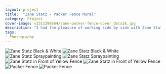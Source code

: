 ```yaml
---
layout: project
title:  "Zane Statz - Packer Fence Mural"
category: Project
cover-image: v1511398664/zane-packer-fence-cover_dxca3k.jpg
description: "I had the pleasure of working side by side with Zane Statz as a designer for a year. During the Packer season, he and his talented partner Spencer Young grab some bottles (a lot of bottles) of spraypaint, facemasks, and some worn out clothes and set to work covering an entire fence with a unique piece of art. So when the time came, I grabbed my camera, jumped in the car, and drove out to document a small part of what these guys do. The fence is directly across the street from Lambeau Field, and every year Zane and Spencer come up with a new unique design to cover the fence with. Fans can't help but take photos in front of it. Be sure to check out <a target='_blank' href='http://zasdesigns.com/' rel='noopener'>Zane's work</a>."
tags:
- Photography
---
```

<div class="grid-2_full fade-me">
  <img class="lazyload" alt="Zane Statz Black & White"
  src="https://res.cloudinary.com/iambramer/image/upload/e_blur:600,dpr_auto,f_auto,q_10,w_100/v1512893979/zane-packer-fence-3_vmqfau.jpg"
  data-srcset="https://res.cloudinary.com/iambramer/image/upload/dpr_auto,f_auto,q_auto,w_1600/v1512893979/zane-packer-fence-3_vmqfau.jpg 1900w,
  https://res.cloudinary.com/iambramer/image/upload/dpr_auto,f_auto,q_auto,w_1200/v1512893979/zane-packer-fence-3_vmqfau.jpg 1400w,
  https://res.cloudinary.com/iambramer/image/upload/dpr_auto,f_auto,q_auto,w_800/v1512893979/zane-packer-fence-3_vmqfau.jpg 1000w,
  https://res.cloudinary.com/iambramer/image/upload/dpr_auto,f_auto,q_auto,w_400/v1512893979/zane-packer-fence-3_vmqfau.jpg 400w">
    <noscript>
    <img alt="Zane Statz Black & White"
      src="https://res.cloudinary.com/iambramer/image/upload/dpr_auto,f_auto,q_auto,w_1600/v1512893979/zane-packer-fence-3_vmqfau.jpg"
      srcset="https://res.cloudinary.com/iambramer/image/upload/dpr_auto,f_auto,q_auto,w_1600/v1512893979/zane-packer-fence-3_vmqfau.jpg 1900w,
      https://res.cloudinary.com/iambramer/image/upload/dpr_auto,f_auto,q_auto,w_1200/v1512893979/zane-packer-fence-3_vmqfau.jpg 1400w,
      https://res.cloudinary.com/iambramer/image/upload/dpr_auto,f_auto,q_auto,w_800/v1512893979/zane-packer-fence-3_vmqfau.jpg 1000w,
      https://res.cloudinary.com/iambramer/image/upload/dpr_auto,f_auto,q_auto,w_400/v1512893979/zane-packer-fence-3_vmqfau.jpg 400w">
    </noscript>
</div>

<div class="grid-2_full fade-me">
  <img class="lazyload" alt="Zane Statz Spraypainting"
  src="https://res.cloudinary.com/iambramer/image/upload/e_blur:600,dpr_auto,f_auto,q_10,w_100/v1512893979/zane-packer-fence-2_sjopux.jpg"
  data-srcset="https://res.cloudinary.com/iambramer/image/upload/dpr_auto,f_auto,q_auto,w_1600/v1512893979/zane-packer-fence-2_sjopux.jpg 1900w,
  https://res.cloudinary.com/iambramer/image/upload/dpr_auto,f_auto,q_auto,w_1200/v1512893979/zane-packer-fence-2_sjopux.jpg 1400w,
  https://res.cloudinary.com/iambramer/image/upload/dpr_auto,f_auto,q_auto,w_800/v1512893979/zane-packer-fence-2_sjopux.jpg 1000w,
  https://res.cloudinary.com/iambramer/image/upload/dpr_auto,f_auto,q_auto,w_400/v1512893979/zane-packer-fence-2_sjopux.jpg 400w">
    <noscript>
    <img alt="Zane Statz Spraypainting"
      src="https://res.cloudinary.com/iambramer/image/upload/dpr_auto,f_auto,q_auto,w_1600/v1512893979/zane-packer-fence-2_sjopux.jpg"
      srcset="https://res.cloudinary.com/iambramer/image/upload/dpr_auto,f_auto,q_auto,w_1600/v1512893979/zane-packer-fence-2_sjopux.jpg 1900w,
      https://res.cloudinary.com/iambramer/image/upload/dpr_auto,f_auto,q_auto,w_1200/v1512893979/zane-packer-fence-2_sjopux.jpg 1400w,
      https://res.cloudinary.com/iambramer/image/upload/dpr_auto,f_auto,q_auto,w_800/v1512893979/zane-packer-fence-2_sjopux.jpg 1000w,
      https://res.cloudinary.com/iambramer/image/upload/dpr_auto,f_auto,q_auto,w_400/v1512893979/zane-packer-fence-2_sjopux.jpg 400w">
    </noscript>
</div>

<div class="grid-2_full fade-me">
  <img class="lazyload" alt="Zane Statz in Front of Yellow Fence"
  src="https://res.cloudinary.com/iambramer/image/upload/e_blur:600,dpr_auto,f_auto,q_10,w_100/v1512893979/zane-packer-fence-1_nrkeff.jpg"
  data-srcset="https://res.cloudinary.com/iambramer/image/upload/dpr_auto,f_auto,q_auto,w_1600/v1512893979/zane-packer-fence-1_nrkeff.jpg 1900w,
  https://res.cloudinary.com/iambramer/image/upload/dpr_auto,f_auto,q_auto,w_1200/v1512893979/zane-packer-fence-1_nrkeff.jpg 1400w,
  https://res.cloudinary.com/iambramer/image/upload/dpr_auto,f_auto,q_auto,w_800/v1512893979/zane-packer-fence-1_nrkeff.jpg 1000w,
  https://res.cloudinary.com/iambramer/image/upload/dpr_auto,f_auto,q_auto,w_400/v1512893979/zane-packer-fence-1_nrkeff.jpg 400w">
    <noscript>
    <img alt="Zane Statz in Front of Yellow Fence"
      src="https://res.cloudinary.com/iambramer/image/upload/dpr_auto,f_auto,q_auto,w_1600/v1512893979/zane-packer-fence-1_nrkeff.jpg"
      srcset="https://res.cloudinary.com/iambramer/image/upload/dpr_auto,f_auto,q_auto,w_1600/v1512893979/zane-packer-fence-1_nrkeff.jpg 1900w,
      https://res.cloudinary.com/iambramer/image/upload/dpr_auto,f_auto,q_auto,w_1200/v1512893979/zane-packer-fence-1_nrkeff.jpg 1400w,
      https://res.cloudinary.com/iambramer/image/upload/dpr_auto,f_auto,q_auto,w_800/v1512893979/zane-packer-fence-1_nrkeff.jpg 1000w,
      https://res.cloudinary.com/iambramer/image/upload/dpr_auto,f_auto,q_auto,w_400/v1512893979/zane-packer-fence-1_nrkeff.jpg 400w">
    </noscript>
</div>

<div class="grid-2_full fade-me">
  <img class="lazyload" alt="Packer Fence"
  src="https://res.cloudinary.com/iambramer/image/upload/e_blur:600,dpr_auto,f_auto,q_10,w_100/v1512893980/zane-packer-fence-4_ja5sry.jpg"
  data-srcset="https://res.cloudinary.com/iambramer/image/upload/dpr_auto,f_auto,q_auto,w_1600/v1512893980/zane-packer-fence-4_ja5sry.jpg 1900w,
  https://res.cloudinary.com/iambramer/image/upload/dpr_auto,f_auto,q_auto,w_1200/v1512893980/zane-packer-fence-4_ja5sry.jpg 1400w,
  https://res.cloudinary.com/iambramer/image/upload/dpr_auto,f_auto,q_auto,w_800/v1512893980/zane-packer-fence-4_ja5sry.jpg 1000w,
  https://res.cloudinary.com/iambramer/image/upload/dpr_auto,f_auto,q_auto,w_400/v1512893980/zane-packer-fence-4_ja5sry.jpg 400w">
    <noscript>
    <img alt="Packer Fence"
      src="https://res.cloudinary.com/iambramer/image/upload/dpr_auto,f_auto,q_auto,w_1600/v1512893980/zane-packer-fence-4_ja5sry.jpg"
      srcset="https://res.cloudinary.com/iambramer/image/upload/dpr_auto,f_auto,q_auto,w_1600/v1512893980/zane-packer-fence-4_ja5sry.jpg 1900w,
      https://res.cloudinary.com/iambramer/image/upload/dpr_auto,f_auto,q_auto,w_1200/v1512893980/zane-packer-fence-4_ja5sry.jpg 1400w,
      https://res.cloudinary.com/iambramer/image/upload/dpr_auto,f_auto,q_auto,w_800/v1512893980/zane-packer-fence-4_ja5sry.jpg 1000w,
      https://res.cloudinary.com/iambramer/image/upload/dpr_auto,f_auto,q_auto,w_400/v1512893980/zane-packer-fence-4_ja5sry.jpg 400w">
    </noscript>
</div>
